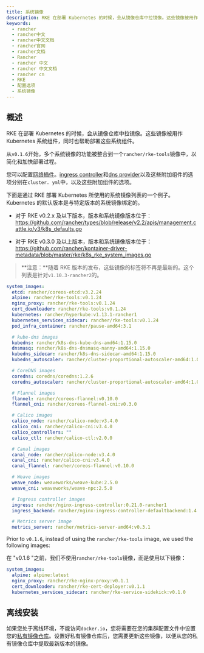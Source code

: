 ```yaml
---
title: 系统镜像
description: RKE 在部署 Kubernetes 的时候，会从镜像仓库中拉镜像。这些镜像被用作 Kubernetes 系统组件，同时也帮助部署这些系统组件。
keywords:
  - rancher
  - rancher中文
  - rancher中文文档
  - rancher官网
  - rancher文档
  - Rancher
  - rancher 中文
  - rancher 中文文档
  - rancher cn
  - RKE
  - 配置选项
  - 系统镜像
---
```


## 概述

RKE 在部署 Kubernetes 的时候，会从镜像仓库中拉镜像。这些镜像被用作 Kubernetes 系统组件，同时也帮助部署这些系统组件。

从`v0.1.6`开始，多个系统镜像的功能被整合到一个`rancher/rke-tools`镜像中，以简化和加快部署过程。

您可以配置[网络插件](/docs/rke/config-options/add-ons/network-plugins/_index)。[ingress controller](/docs/rke/config-options/add-ons/ingress-controllers/_index)和[dns provider](/docs/rke/config-options/add-ons/dns/_index)以及这些附加组件的选项分别在`cluster. yml`中，以及这些附加组件的选项。

下面是通过 RKE 部署 Kubernetes 所使用的系统镜像列表的一个例子。Kubernetes 的默认版本是与特定版本的系统镜像绑定的。

- 对于 RKE v0.2.x 及以下版本，版本和系统镜像版本位于：https://github.com/rancher/types/blob/release/v2.2/apis/management.cattle.io/v3/k8s_defaults.go

- 对于 RKE v0.3.0 及以上版本，版本和系统镜像版本位于：https://github.com/rancher/kontainer-driver-metadata/blob/master/rke/k8s_rke_system_images.go

> **注意：**随着 RKE 版本的发布，这些镜像的标签将不再是最新的。这个列表是针对`v1.10.3-rancher2`的。

```yaml
system_images:
  etcd: rancher/coreos-etcd:v3.2.24
  alpine: rancher/rke-tools:v0.1.24
  nginx_proxy: rancher/rke-tools:v0.1.24
  cert_downloader: rancher/rke-tools:v0.1.24
  kubernetes: rancher/hyperkube:v1.13.1-rancher1
  kubernetes_services_sidecar: rancher/rke-tools:v0.1.24
  pod_infra_container: rancher/pause-amd64:3.1

  # kube-dns images
  kubedns: rancher/k8s-dns-kube-dns-amd64:1.15.0
  dnsmasq: rancher/k8s-dns-dnsmasq-nanny-amd64:1.15.0
  kubedns_sidecar: rancher/k8s-dns-sidecar-amd64:1.15.0
  kubedns_autoscaler: rancher/cluster-proportional-autoscaler-amd64:1.0.0

  # CoreDNS images
  coredns: coredns/coredns:1.2.6
  coredns_autoscaler: rancher/cluster-proportional-autoscaler-amd64:1.0.0

  # Flannel images
  flannel: rancher/coreos-flannel:v0.10.0
  flannel_cni: rancher/coreos-flannel-cni:v0.3.0

  # Calico images
  calico_node: rancher/calico-node:v3.4.0
  calico_cni: rancher/calico-cni:v3.4.0
  calico_controllers: ""
  calico_ctl: rancher/calico-ctl:v2.0.0

  # Canal images
  canal_node: rancher/calico-node:v3.4.0
  canal_cni: rancher/calico-cni:v3.4.0
  canal_flannel: rancher/coreos-flannel:v0.10.0

  # Weave images
  weave_node: weaveworks/weave-kube:2.5.0
  weave_cni: weaveworks/weave-npc:2.5.0

  # Ingress controller images
  ingress: rancher/nginx-ingress-controller:0.21.0-rancher1
  ingress_backend: rancher/nginx-ingress-controller-defaultbackend:1.4

  # Metrics server image
  metrics_server: rancher/metrics-server-amd64:v0.3.1
```

Prior to `v0.1.6`, instead of using the `rancher/rke-tools` image, we used the following images:

在 "v0.1.6 "之前，我们不使用`rancher/rke-tools`镜像，而是使用以下镜像：

```yaml
system_images:
  alpine: alpine:latest
  nginx_proxy: rancher/rke-nginx-proxy:v0.1.1
  cert_downloader: rancher/rke-cert-deployer:v0.1.1
  kubernetes_services_sidecar: rancher/rke-service-sidekick:v0.1.0
```

## 离线安装

如果您处于离线环境，不能访问`docker.io`，您将需要在您的集群配置文件中设置您的[私有镜像仓库](/docs/rke/config-options/private-registries/_index)。设置好私有镜像仓库后，您需要更新这些镜像，以便从您的私有镜像仓库中提取最新版本的镜像。

